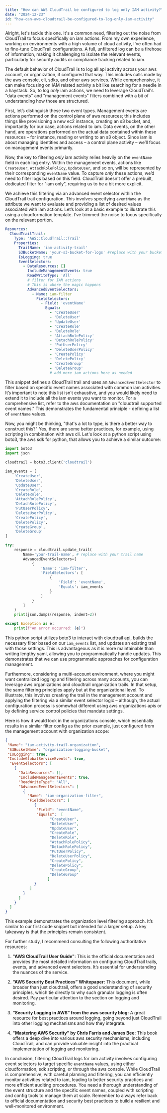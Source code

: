 ```yaml
---
title: "How can AWS CloudTrail be configured to log only IAM activity?"
date: "2024-12-23"
id: "how-can-aws-cloudtrail-be-configured-to-log-only-iam-activity"
---
```


Alright, let's tackle this one. It's a common need, filtering out the noise from CloudTrail to focus specifically on iam actions. From my own experience, working on environments with a high volume of cloud activity, I've often had to fine-tune CloudTrail configurations. A full, unfiltered log can be a firehose of information, making it challenging to isolate the relevant events, particularly for security audits or compliance tracking related to iam.

The default behavior of CloudTrail is to log all api activity across your aws account, or organization, if configured that way. This includes calls made by the aws console, cli, sdks, and other aws services. While comprehensive, it can make focusing on IAM related activity a bit like searching for a needle in a haystack. So, to log *only* iam actions, we need to leverage CloudTrail's "data events" and "management events" filters combined with a bit of understanding how those are structured.

First, let’s distinguish these two event types. Management events are actions performed on the control plane of aws resources; this includes things like provisioning a new ec2 instance, creating an s3 bucket, and, importantly for our case, actions related to iam. Data events, on the other hand, are operations performed on the actual data contained within these resources – for instance, reading or writing to an s3 object. Since iam is about managing identities and access – a control plane activity – we’ll focus on management events primarily.

Now, the key to filtering *only* iam activity relies heavily on the `eventName` field in each log entry. Within the management events, actions like `CreateUser`, `AttachRolePolicy`, `UpdateUser`, and so on, will be represented by their corresponding `eventName` value. To capture *only* these actions, we’d need to filter logs based on this field. CloudTrail doesn't offer a prebuilt, dedicated filter for "iam only", requiring us to be a bit more explicit.

We achieve this filtering via an advanced event selector within the CloudTrail trail configuration. This involves specifying `eventName` as the attribute we want to evaluate and providing a list of desired values associated with iam actions. Let’s look at a basic example to illustrate this using a cloudformation template. I’ve trimmed the noise to focus specifically on the relevant portion.

```yaml
Resources:
  CloudTrailTrail:
    Type: 'AWS::CloudTrail::Trail'
    Properties:
      TrailName: 'iam-activity-trail'
      S3BucketName: 'your-s3-bucket-for-logs' #replace with your bucket
      IsLogging: true
      EventSelectors:
        - DataResources: []
          IncludeManagementEvents: true
          ReadWriteType: 'All'
          # filter for IAM actions
          # This is where the magic happens
          AdvancedEventSelectors:
            - Name: iam-filter
              FieldSelectors:
                - Field: 'eventName'
                  Equals:
                    - 'CreateUser'
                    - 'DeleteUser'
                    - 'UpdateUser'
                    - 'CreateRole'
                    - 'DeleteRole'
                    - 'AttachRolePolicy'
                    - 'DetachRolePolicy'
                    - 'PutUserPolicy'
                    - 'DeleteUserPolicy'
                    - 'CreatePolicy'
                    - 'DeletePolicy'
                    - 'CreateGroup'
                    - 'DeleteGroup'
                    # add more iam actions here as needed
```

This snippet defines a CloudTrail trail and uses an `AdvancedEventSelector` to filter based on specific event names associated with common iam activities. It’s important to note this list isn't exhaustive, and you would likely need to extend it to include all the iam events you want to monitor. For a comprehensive list, refer to the aws documentation on "cloudtrail supported event names." This demonstrates the fundamental principle - defining a list of `eventName` values.

Now, you might be thinking, "that's a lot to type, is there a better way to construct this?" Yes, there are some better practices, for example, using scripting in combination with aws cli. Let's look at a python script using boto3, the aws sdk for python, that allows you to achieve a similar outcome:

```python
import boto3
import json

cloudtrail = boto3.client('cloudtrail')

iam_events = [
    'CreateUser',
    'DeleteUser',
    'UpdateUser',
    'CreateRole',
    'DeleteRole',
    'AttachRolePolicy',
    'DetachRolePolicy',
    'PutUserPolicy',
    'DeleteUserPolicy',
    'CreatePolicy',
    'DeletePolicy',
    'CreateGroup',
    'DeleteGroup'
]

try:
    response = cloudtrail.update_trail(
        Name='your-trail-name', # replace with your trail name
        AdvancedEventSelectors=[
            {
                'Name': 'iam-filter',
                'FieldSelectors': [
                    {
                        'Field': 'eventName',
                        'Equals': iam_events
                    }
                ]
            }
        ]
    )
    print(json.dumps(response, indent=2))

except Exception as e:
    print(f"An error occurred: {e}")

```

This python script utilizes boto3 to interact with cloudtrail api, builds the necessary filter based on our `iam_events` list, and updates an existing trail with those settings. This is advantageous as it is more maintainable than writing lengthy yaml, allowing you to programmatically handle updates. This demonstrates that we can use programmatic approaches for configuration management.

Furthermore, considering a multi-account environment, where you might want centralized logging and filtering across many accounts, you can leverage aws organizations and cloudtrail organization trails. In that setup, the same filtering principles apply but at the organizational level. To illustrate, this involves creating the trail in the management account and applying the filtering via a similar event selector logic – although, the actual configuration process is somewhat different using aws organizations apis or by defining service control policies that mandate settings.

Here is how it would look in the organizations console, which essentially results in a similar filter config as the prior example, just configured from the management account with organization scope:
```json
{
 "Name": "iam-activity-trail-organization",
 "S3BucketName": "organization-logging-bucket",
 "IsLogging": true,
 "IncludeGlobalServiceEvents": true,
  "EventSelectors": [
    {
      "DataResources": [],
      "IncludeManagementEvents": true,
      "ReadWriteType": "All",
      "AdvancedEventSelectors": [
        {
          "Name": "iam-organization-filter",
          "FieldSelectors": [
             {
              "Field": "eventName",
              "Equals":  [
                    "CreateUser",
                    "DeleteUser",
                    "UpdateUser",
                    "CreateRole",
                    "DeleteRole",
                    "AttachRolePolicy",
                    "DetachRolePolicy",
                    "PutUserPolicy",
                    "DeleteUserPolicy",
                    "CreatePolicy",
                    "DeletePolicy",
                    "CreateGroup",
                    "DeleteGroup"
                   ]
             }
           ]
        }
      ]
    }
  ]
}

```
This example demonstrates the organization level filtering approach. It’s similar to our first code snippet but intended for a larger setup. A key takeaway is that the principles remain consistent.

For further study, I recommend consulting the following authoritative resources:

1.  **"AWS CloudTrail User Guide"**: This is the official documentation and provides the most detailed information on configuring CloudTrail trails, events, and advanced event selectors. It’s essential for understanding the nuances of the service.

2. **“AWS Security Best Practices” Whitepaper:** This document, while broader than just cloudtrail, offers a good understanding of security principles, which tie directly to why such granular logging is often desired. Pay particular attention to the section on logging and monitoring.

3. **“Security Logging in AWS” from the aws security blog:** A great resource for best practices around logging, going beyond just CloudTrail into other logging mechanisms and how they integrate.

4.  **"Mastering AWS Security" by Chris Farris and James Bee:** This book offers a deep dive into various aws security mechanisms, including CloudTrail, and can provide valuable insight into the practical implementation of logging and monitoring.

In conclusion, filtering CloudTrail logs for iam activity involves configuring event selectors to target specific `eventName` values, using either cloudformation, sdk scripting, or through the aws console. While CloudTrail is comprehensive, with careful planning and filtering, you can efficiently monitor activities related to iam, leading to better security practices and more efficient auditing procedures. You need a thorough understanding of the event structure and the specific event names, coupled with scripting and config tools to manage them at scale. Remember to always refer back to official documentation and security best practices to build a resilient and well-monitored environment.
